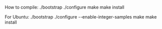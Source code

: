 How to compile:
./bootstrap
./configure
make
make install

For Ubuntu:
./bootstrap
./configure --enable-integer-samples
make
make install
